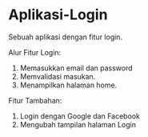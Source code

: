 # Aplikasi-Login
Sebuah aplikasi dengan fitur login.

Alur Fitur Login:
1. Memasukkan email dan password
2. Memvalidasi masukan.
3. Menampilkan halaman home.

Fitur Tambahan:
1. Login dengan Google dan Facebook
2. Mengubah tampilan halaman Login
